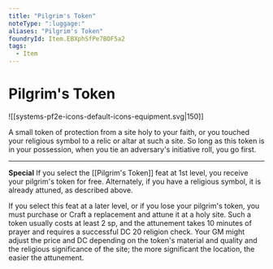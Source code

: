 ```yaml
---
title: "Pilgrim's Token"
noteType: ":luggage:"
aliases: "Pilgrim's Token"
foundryId: Item.EBXphSfPe7BOF5a2
tags:
  - Item
---
```


# Pilgrim's Token
![[systems-pf2e-icons-default-icons-equipment.svg|150]]

A small token of protection from a site holy to your faith, or you touched your religious symbol to a relic or altar at such a site. So long as this token is in your possession, when you tie an adversary's initiative roll, you go first.

* * *

**Special** If you select the [[Pilgrim's Token]] feat at 1st level, you receive your pilgrim's token for free. Alternately, if you have a religious symbol, it is already attuned, as described above.

If you select this feat at a later level, or if you lose your pilgrim's token, you must purchase or Craft a replacement and attune it at a holy site. Such a token usually costs at least 2 sp, and the attunement takes 10 minutes of prayer and requires a successful DC 20 religion check. Your GM might adjust the price and DC depending on the token's material and quality and the religious significance of the site; the more significant the location, the easier the attunement.
